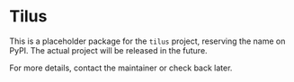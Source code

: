 # Tilus

This is a placeholder package for the `tilus` project, reserving the name on PyPI. The actual project will be released in the future.

For more details, contact the maintainer or check back later.
